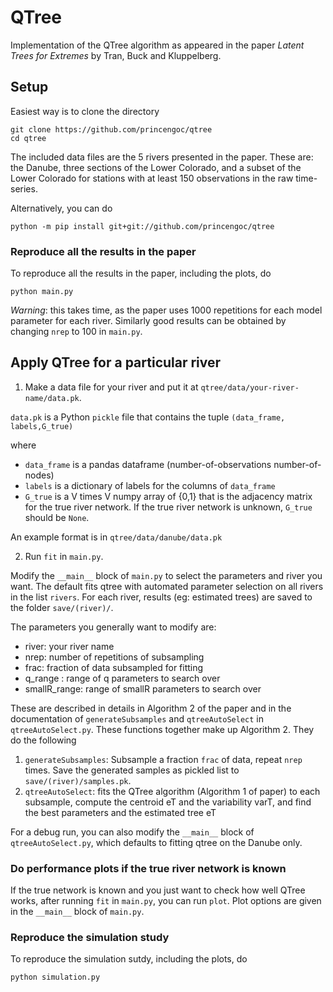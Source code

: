# QTree

Implementation of the QTree algorithm as appeared in the paper
*Latent Trees for Extremes* by Tran, Buck and Kluppelberg. 

## Setup


Easiest way is to clone the directory

```
git clone https://github.com/princengoc/qtree
cd qtree 
```

The included data files are the 5 rivers presented in the paper. These are: the Danube, three sections of the Lower Colorado, and a subset of the Lower Colorado for stations with at least 150 observations in the raw time-series.

Alternatively, you can do

`python -m pip install git+git://github.com/princengoc/qtree` 

### Reproduce all the results in the paper
To reproduce all the results in the paper, including the plots, do

`python main.py`

*Warning*: this takes time, as the paper uses 1000 repetitions for each model parameter for each river. Similarly good results can be obtained by changing `nrep` to 100 in `main.py`. 

## Apply QTree for a particular river

1. Make a data file for your river and put it at
`qtree/data/your-river-name/data.pk`. 

`data.pk` is a Python `pickle` file that contains the tuple
`(data_frame, labels,G_true)`

where 
* `data_frame` is a pandas dataframe (number-of-observations number-of-nodes)
* `labels` is a dictionary of labels for the columns of `data_frame`
* `G_true` is a V times V numpy array of {0,1} that is the adjacency matrix for the true river network. If the true river network is unknown, `G_true` should be `None`. 

An example format is in `qtree/data/danube/data.pk` 

2. Run `fit` in `main.py`. 

Modify the `__main__` block of `main.py` to select the parameters and river you want. The default fits qtree with automated parameter selection on all rivers in the list `rivers`. For each river, results (eg: estimated trees) are saved to the folder `save/(river)/`. 

The parameters you generally want to modify are: 
* river: your river name
* nrep: number of repetitions of subsampling
* frac: fraction of data subsampled for fitting
* q_range : range of q parameters to search over
* smallR_range: range of smallR parameters to search over

These are described in details in Algorithm 2 of the paper and in the documentation of `generateSubsamples` and `qtreeAutoSelect` in `qtreeAutoSelect.py`. These functions together make up Algorithm 2. They do the following

  1. `generateSubsamples`: Subsample a fraction `frac` of data, repeat `nrep` times. Save the generated samples as pickled list to `save/(river)/samples.pk`.
  2. `qtreeAutoSelect`:  fits the QTree algorithm (Algorithm 1 of paper) to each subsample, compute the centroid eT and the variability varT, and find the best parameters and the estimated tree eT
  
For a debug run, you can also modify the `__main__` block of `qtreeAutoSelect.py`, which defaults to fitting qtree on the Danube only.   

### Do performance plots if the true river network is known

If the true network is known and you just want to check how well QTree works, after running `fit` in `main.py`, you can run `plot`. Plot options are given in the `__main__` block of `main.py`. 


### Reproduce the simulation study

To reproduce the simulation sutdy, including the plots, do

`python simulation.py`




